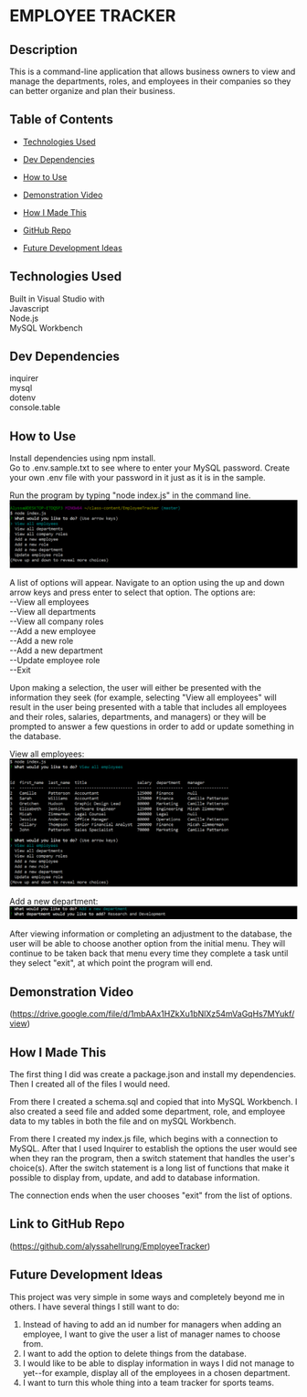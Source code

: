 # EMPLOYEE TRACKER

## Description  
This is a command-line application that allows business owners to view and manage the departments, roles, and employees in their companies so they can better organize and plan their business.

## Table of Contents

* [Technologies Used](#technologies-used)

* [Dev Dependencies](#dev-dependencies)

* [How to Use](#how-to-use)

* [Demonstration Video](#demonstration-video)

* [How I Made This](#how-i-made-this)

* [GitHub Repo](#link-to-github-repo)

* [Future Development Ideas](#future-development-ideas)

## Technologies Used  
Built in Visual Studio with        
Javascript      
Node.js   
MySQL Workbench        

## Dev Dependencies  
inquirer  
mysql  
dotenv  
console.table           

## How to Use  
Install dependencies using npm install.  
Go to .env.sample.txt to see where to enter your MySQL password. Create your own .env file with your password in it just as it is in the sample.    

Run the program by typing "node index.js" in the command line.      
![image](Assets/Menu.png)   

A list of options will appear. Navigate to an option using the up and down arrow keys and press enter to select that option. The options are:       
  --View all employees   
  --View all departments     
  --View all company roles  
  --Add a new employee    
  --Add a new role  
  --Add a new department  
  --Update employee role  
  --Exit   

Upon making a selection, the user will either be presented with the information they seek (for example, selecting "View all employees" will result in the user being presented with a table that includes all employees and their roles, salaries, departments, and managers) or they will be prompted to answer a few questions in order to add or update something in the database.    

View all employees:
![image](Assets/viewAllEmp.png)   

Add a new department:  
![image](Assets/addDept.png)    

After viewing information or completing an adjustment to the database, the user will be able to choose another option from the initial menu. They will continue to be taken back that menu every time they complete a task until they select "exit", at which point the program will end.

## Demonstration Video
(https://drive.google.com/file/d/1mbAAx1HZkXu1bNlXz54mVaGqHs7MYukf/view)  

## How I Made This    
The first thing I did was create a package.json and install my dependencies. Then I created all of the files I would need.

From there I created a schema.sql and copied that into MySQL Workbench. I also created a seed file and added some department, role, and employee data to my tables in both the file and on mySQL Workbench.  

From there I created my index.js file, which begins with a connection to MySQL. After that I used Inquirer to establish the options the user would see when they ran the program, then a switch statement that handles the user's choice(s). After the switch statement is a long list of functions that make it possible to display from, update, and add to database information.  

The connection ends when the user chooses "exit" from the list of options. 

## Link to GitHub Repo    
(https://github.com/alyssahellrung/EmployeeTracker)

## Future Development Ideas
This project was very simple in some ways and completely beyond me in others. I have several things I still want to do:
1) Instead of having to add an id number for managers when adding an employee, I want to give the user a list of manager names to choose from.
2) I want to add the option to delete things from the database.
3) I would like to be able to display information in ways I did not manage to yet--for example, display all of the employees in a chosen department.
4) I want to turn this whole thing into a team tracker for sports teams. 